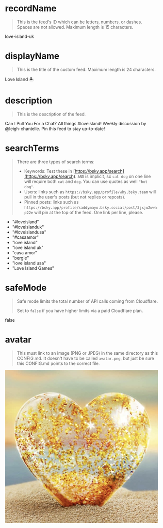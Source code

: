 
# recordName

> This is the feed's ID which can be letters, numbers, or dashes. Spaces are not allowed. Maximum length is 15 characters.

love-island-uk

# displayName

> This is the title of the custom feed. Maximum length is 24 characters.

Love Island 🏝️

# description

> This is the description of the feed.

Can I Pull You For a Chat? All things #loveisland! Weekly discussion by @leigh-chantelle. Pin this feed to stay up-to-date! 

# searchTerms

> There are three types of search terms:
>
> - Keywords: Test these in [https://bsky.app/search](https://bsky.app/search). `AND` is implicit, so `cat dog` on one line will require both `cat` and `dog`. You can use quotes as well `"hot dog"`.
> - Users: links such as `https://bsky.app/profile/why.bsky.team` will pull in the user's posts (but not replies or reposts).
> - Pinned posts: links such as `https://bsky.app/profile/saddymayo.bsky.social/post/3jxju2wwap22e` will pin at the top of the feed. One link per line, please.

- "#loveisland"
- "#loveislanduk"
- "#loveislandusa"
- "#casaamor"
- "love island"
- "love island uk"
- "casa amor"
- "bergie"
- "love island usa"
- "Love Island Games"

# safeMode

> Safe mode limits the total number of API calls coming from Cloudflare.
>
> Set to `false` if you have higher limits via a paid Cloudflare plan.

false

# avatar

> This must link to an image (PNG or JPEG) in the same directory as this CONFIG.md. It doesn't have to be called `avatar.png`, but just be sure this CONFIG.md points to the correct file.

![](avatar.png)
